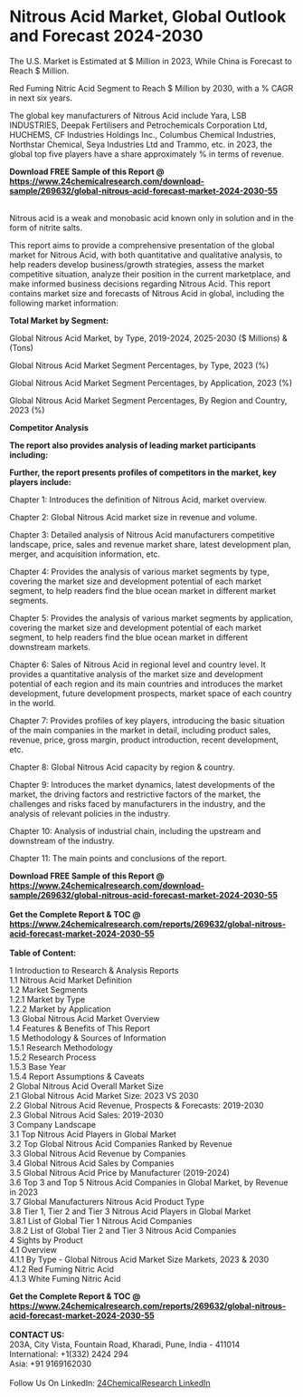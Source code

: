 <h1>Nitrous Acid Market, Global Outlook and Forecast 2024-2030</h1><p>
The U.S. Market is Estimated at $ Million in 2023, While China is Forecast to Reach $ Million.</p><p>
Red Fuming Nitric Acid Segment to Reach $ Million by 2030, with a % CAGR in next six years.</p><p>
The global key manufacturers of Nitrous Acid include Yara, LSB INDUSTRIES, Deepak Fertilisers and Petrochemicals Corporation Ltd, HUCHEMS, CF Industries Holdings Inc., Columbus Chemical Industries, Northstar Chemical, Seya Industries Ltd and Trammo, etc. in 2023, the global top five players have a share approximately % in terms of revenue.</p><div><b>Download FREE Sample of this Report @ 
            <a href="https://www.24chemicalresearch.com/download-sample/269632/global-nitrous-acid-forecast-market-2024-2030-55">
            https://www.24chemicalresearch.com/download-sample/269632/global-nitrous-acid-forecast-market-2024-2030-55</a></b></div><br><p>
Nitrous acid is a weak and monobasic acid known only in solution and in the form of nitrite salts.</p><p>
This report aims to provide a comprehensive presentation of the global market for Nitrous Acid, with both quantitative and qualitative analysis, to help readers develop business/growth strategies, assess the market competitive situation, analyze their position in the current marketplace, and make informed business decisions regarding Nitrous Acid. This report contains market size and forecasts of Nitrous Acid in global, including the following market information:
</p><p>
<strong>Total Market by Segment:</strong></p><p>
Global Nitrous Acid Market, by Type, 2019-2024, 2025-2030 ($ Millions) &amp; (Tons)</p><p>
Global Nitrous Acid Market Segment Percentages, by Type, 2023 (%)</p><p>
</p><p>
Global Nitrous Acid Market Segment Percentages, by Application, 2023 (%)</p><p>
</p><p>
Global Nitrous Acid Market Segment Percentages, By Region and Country, 2023 (%)</p><p>
</p><p>
<strong>Competitor Analysis</strong></p><p>
<strong>The report also provides analysis of leading market participants including:</strong></p><p>
</p><p>
<strong>Further, the report presents profiles of competitors in the market, key players include:</strong></p><p>
</p><p>
Chapter 1: Introduces the definition of Nitrous Acid, market overview.</p><p>
Chapter 2: Global Nitrous Acid market size in revenue and volume.</p><p>
Chapter 3: Detailed analysis of Nitrous Acid manufacturers competitive landscape, price, sales and revenue market share, latest development plan, merger, and acquisition information, etc.</p><p>
Chapter 4: Provides the analysis of various market segments by type, covering the market size and development potential of each market segment, to help readers find the blue ocean market in different market segments.</p><p>
Chapter 5: Provides the analysis of various market segments by application, covering the market size and development potential of each market segment, to help readers find the blue ocean market in different downstream markets.</p><p>
Chapter 6: Sales of Nitrous Acid in regional level and country level. It provides a quantitative analysis of the market size and development potential of each region and its main countries and introduces the market development, future development prospects, market space of each country in the world.</p><p>
Chapter 7: Provides profiles of key players, introducing the basic situation of the main companies in the market in detail, including product sales, revenue, price, gross margin, product introduction, recent development, etc.</p><p>
Chapter 8: Global Nitrous Acid capacity by region &amp; country.</p><p>
Chapter 9: Introduces the market dynamics, latest developments of the market, the driving factors and restrictive factors of the market, the challenges and risks faced by manufacturers in the industry, and the analysis of relevant policies in the industry.</p><p>
Chapter 10: Analysis of industrial chain, including the upstream and downstream of the industry.</p><p>
Chapter 11: The main points and conclusions of the report.</p><div><b>Download FREE Sample of this Report @ 
            <a href="https://www.24chemicalresearch.com/download-sample/269632/global-nitrous-acid-forecast-market-2024-2030-55">
            https://www.24chemicalresearch.com/download-sample/269632/global-nitrous-acid-forecast-market-2024-2030-55</a></b></div><br><div><b>Get the Complete Report & TOC @ 
            <a href="https://www.24chemicalresearch.com/reports/269632/global-nitrous-acid-forecast-market-2024-2030-55">
            https://www.24chemicalresearch.com/reports/269632/global-nitrous-acid-forecast-market-2024-2030-55</a></b></div><br>
            <b>Table of Content:</b><p>1 Introduction to Research & Analysis Reports<br />
    1.1 Nitrous Acid Market Definition<br />
    1.2 Market Segments<br />
        1.2.1 Market by Type<br />
        1.2.2 Market by Application<br />
    1.3 Global Nitrous Acid Market Overview<br />
    1.4 Features & Benefits of This Report<br />
    1.5 Methodology & Sources of Information<br />
        1.5.1 Research Methodology<br />
        1.5.2 Research Process<br />
        1.5.3 Base Year<br />
        1.5.4 Report Assumptions & Caveats<br />
2 Global Nitrous Acid Overall Market Size<br />
    2.1 Global Nitrous Acid Market Size: 2023 VS 2030<br />
    2.2 Global Nitrous Acid Revenue, Prospects & Forecasts: 2019-2030<br />
    2.3 Global Nitrous Acid Sales: 2019-2030<br />
3 Company Landscape<br />
    3.1 Top Nitrous Acid Players in Global Market<br />
    3.2 Top Global Nitrous Acid Companies Ranked by Revenue<br />
    3.3 Global Nitrous Acid Revenue by Companies<br />
    3.4 Global Nitrous Acid Sales by Companies<br />
    3.5 Global Nitrous Acid Price by Manufacturer (2019-2024)<br />
    3.6 Top 3 and Top 5 Nitrous Acid Companies in Global Market, by Revenue in 2023<br />
    3.7 Global Manufacturers Nitrous Acid Product Type<br />
    3.8 Tier 1, Tier 2 and Tier 3 Nitrous Acid Players in Global Market<br />
        3.8.1 List of Global Tier 1 Nitrous Acid Companies<br />
        3.8.2 List of Global Tier 2 and Tier 3 Nitrous Acid Companies<br />
4 Sights by Product<br />
    4.1 Overview<br />
        4.1.1 By Type - Global Nitrous Acid Market Size Markets, 2023 & 2030<br />
        4.1.2 Red Fuming Nitric Acid<br />
        4.1.3 White Fuming Nitric Acid<br />
</p><div><b>Get the Complete Report & TOC @ 
            <a href="https://www.24chemicalresearch.com/reports/269632/global-nitrous-acid-forecast-market-2024-2030-55">
            https://www.24chemicalresearch.com/reports/269632/global-nitrous-acid-forecast-market-2024-2030-55</a></b></div><br><b>CONTACT US:</b><br>
            203A, City Vista, Fountain Road, Kharadi, Pune, India - 411014<br>
            International: +1(332) 2424 294<br>
            Asia: +91 9169162030 <br><br>
            Follow Us On LinkedIn: <a href="https://www.linkedin.com/company/24chemicalresearch/">24ChemicalResearch LinkedIn</a>